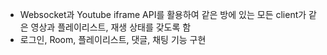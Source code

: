 - Websocket과 Youtube iframe API를 활용하여 같은 방에 있는 모든 client가 같은 영상과 플레이리스트, 재생 상태를 갖도록 함
- 로그인, Room, 플레이리스트, 댓글, 채팅 기능 구현